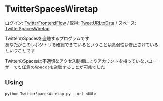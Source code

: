 # TwitterSpacesWiretap

ログイン: [TwitterFrontendFlow](https://github.com/fa0311/TwitterFrontendFlow) /
取得: [TweetURLtoData](https://github.com/fa0311/TweetURLtoData) /
スペース: [TwitterSpacesWiretap](https://github.com/fa0311/TwitterSpacesWiretap)

TwitterのSpacesを盗聴するプログラムです<br>
あなたがこのレポジトリを確認できているということは脆弱性は修正されているということです<br>

TwitterのSpacesは不適切なアクセス制御によりアカウントを持っていないユーザーでも任意のSpacesを盗聴することが可能でした<br>

## Using

```shell
python TwitterSpacesWiretap.py --url <URL>
```
